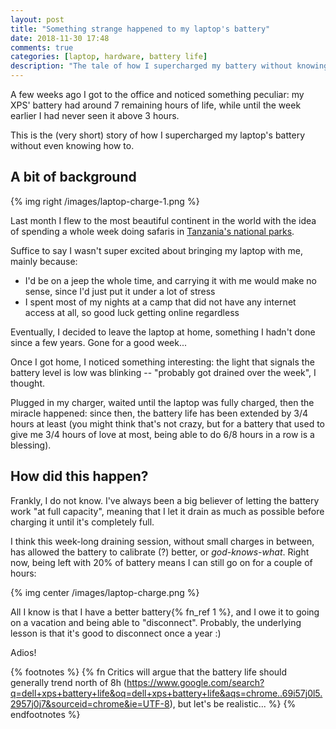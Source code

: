 ```yaml
---
layout: post
title: "Something strange happened to my laptop's battery"
date: 2018-11-30 17:48
comments: true
categories: [laptop, hardware, battery life]
description: "The tale of how I supercharged my battery without knowing how to."
---
```


A few weeks ago I got to the office and noticed something
peculiar: my XPS' battery had around 7 remaining hours
of life, while until the week earlier I had never seen it above 3 hours.

This is the (very short) story of how I supercharged my
laptop's battery without even knowing how to.

<!-- more-->

## A bit of background

{% img right /images/laptop-charge-1.png %}

Last month I flew to the most beautiful continent in
the world with the idea of spending a whole week doing safaris in
[Tanzania's national parks](https://www.google.com/search?q=serengeti&source=lnms&tbm=isch&sa=X&ved=0ahUKEwiW9JXVqf_eAhWJ_lQKHYGgCYsQ_AUIDygC&biw=1920&bih=990).

Suffice to say I wasn't super excited about bringing
my laptop with me, mainly because:

* I'd be on a jeep the whole time, and carrying it with me would
make no sense, since I'd just put it under a lot of stress
* I spent most of my nights at a camp that did not have any
internet access at all, so good luck getting online regardless

Eventually, I decided to leave the laptop at home, something
I hadn't done since a few years. Gone for a good week...

Once I got home, I noticed something interesting:
the light that signals the battery level is low was blinking --
"probably got drained over the week", I thought.

Plugged in my charger, waited until the laptop was fully
charged, then the miracle happened: since then,
the battery life has been extended by 3/4 hours at least
(you might think that's not crazy, but for a battery that
used to give me 3/4 hours of love at most, being able to do 6/8 hours
in a row is a blessing).

## How did this happen?

Frankly, I do not know. I've always been a big believer of letting the
battery work "at full capacity", meaning that I let it drain as much as
possible before charging it until it's completely full.

I think this week-long draining session, without small charges
in between, has allowed the battery to calibrate (?) better,
or *god-knows-what*. Right now, being left with 20% of battery
means I can still go on for a couple of hours:

{% img center /images/laptop-charge.png %}

All I know is that I have a better battery{% fn_ref 1 %}, and I owe it to
going on a vacation and being able to "disconnect". Probably, the underlying lesson is that it's good to disconnect once a year :)

Adios!

{% footnotes %}
    {% fn Critics will argue that the battery life should generally trend north of 8h (https://www.google.com/search?q=dell+xps+battery+life&oq=dell+xps+battery+life&aqs=chrome..69i57j0l5.2957j0j7&sourceid=chrome&ie=UTF-8), but let's be realistic... %}
{% endfootnotes %}